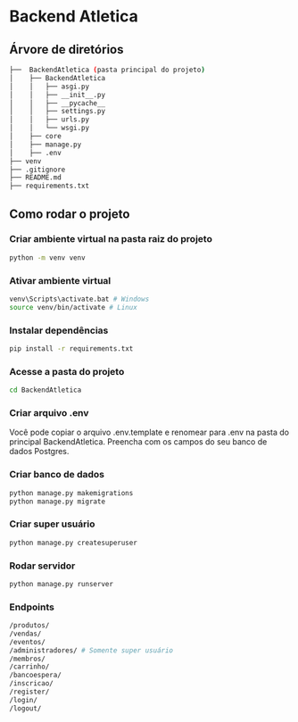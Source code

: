 # Backend Atletica
## Árvore de diretórios
```bash
├──  BackendAtletica (pasta principal do projeto)
│    ├── BackendAtletica
│    │   ├── asgi.py
│    │   ├── __init__.py
│    │   ├── __pycache__
│    │   ├── settings.py
│    │   ├── urls.py
│    │   └── wsgi.py
│    ├── core
│    ├── manage.py
│    ├── .env
├── venv    
├── .gitignore
├── README.md
├── requirements.txt
```
## Como rodar o projeto
### Criar ambiente virtual na pasta raiz do projeto
```bash
python -m venv venv
```
### Ativar ambiente virtual
```bash
venv\Scripts\activate.bat # Windows
source venv/bin/activate # Linux
```
### Instalar dependências
```bash
pip install -r requirements.txt
```
### Acesse a pasta do projeto
```bash
cd BackendAtletica
```

### Criar arquivo .env
Você pode copiar o arquivo .env.template e renomear para .env na pasta do principal BackendAtletica. Preencha com os campos do seu banco de dados Postgres.
### Criar banco de dados
```bash
python manage.py makemigrations
python manage.py migrate
```
### Criar super usuário
```bash
python manage.py createsuperuser
```
### Rodar servidor
```bash
python manage.py runserver
```
### Endpoints
```bash
/produtos/
/vendas/
/eventos/
/administradores/ # Somente super usuário
/membros/
/carrinho/
/bancoespera/
/inscricao/
/register/
/login/
/logout/
```